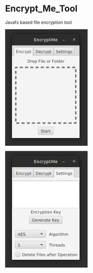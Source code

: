 # Encrypt_Me_Tool
Javafx based file encryption tool

![main window](/imgs/encrypt.png)

![settings](/imgs/settings.png)

